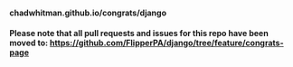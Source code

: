#### chadwhitman.github.io/congrats/django
#### Please note that all pull requests and issues for this repo have been moved to: https://github.com/FlipperPA/django/tree/feature/congrats-page

